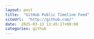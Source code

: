 ```yaml
---
layout: post
title:  "GitHub Public Timeline Feed"
siteUrl:  "http://github.com/"
date:  2025-03-13 13:45:17+00:00
categories: github
---
```

